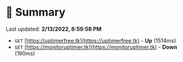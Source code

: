 # 📖 Summary
Last updated: **2/13/2022, 8:59:58 PM**

- `GET` [https://uptimerfree.tk](https://uptimerfree.tk) - **Up** (1514ms)
- `GET` [https://monitoruptimer.tk](https://monitoruptimer.tk) - **Down** (190ms)
